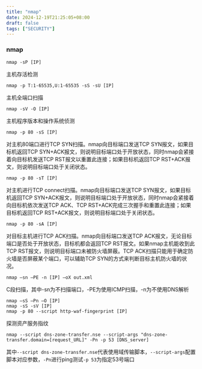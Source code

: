 ```yaml
---
title: "nmap"
date: 2024-12-19T21:25:05+08:00
draft: false
tags: ["SECURITY"]
---
```


### nmap

```shell
nmap -sP [IP]
```
主机存活检测
```shell
nmap -p T:1-65535,U:1-65535 -sS -sU [IP]
```
主机全端口扫描
```shell
nmap -sV -O [IP]
```
主机程序版本和操作系统侦测
```shell
nmap -p 80 -sS [IP]
```
对主机80端口进行TCP SYN扫描。nmap向目标端口发送TCP SYN报文，如果目标机返回TCP SYN+ACK报文，则说明目标端口处于开放状态，同时nmap会紧接着向目标机发送TCP RST报文以重置此连接；如果目标机返回TCP RST+ACK报文，则说明目标端口处于关闭状态。
```shell
nmap -p 80 -sT [IP]
```
对主机进行TCP connect扫描。nmap向目标端口发送TCP SYN报文，如果目标机返回TCP SYN+ACK报文，则说明目标端口处于开放状态，同时nmap会紧接着向目标机依次发送TCP ACK、TCP RST+ACK完成三次握手和重置此连接；如果目标机返回TCP RST+ACK报文，则说明目标端口处于关闭状态。
```shell
nmap -p 80 -sA [IP]
```
对目标主机进行TCP ACK扫描。nmap向目标端口发送TCP ACK报文，无论目标端口是否处于开放状态，目标机都会返回TCP RST报文。如果nmap主机能收到此TCP RST报文，则说明目标端口未被防火墙屏蔽。TCP ACK扫描只能用于确定防火墙是否屏蔽某个端口，可以辅助TCP SYN的方式来判断目标主机防火墙的状况。

```shell
nmap –sn –PE -n [IP] –oX out.xml
```
C段扫描，其中-sn为不扫描端口，-PE为使用ICMP扫描，-n为不使用DNS解析

```shell
nmap –sS –Pn –O [IP]
nmap -sS -sV [IP]
nmap -p 80 --script http-waf-fingerprint [IP]
```
探测资产服务指纹

```shell
nmap --script dns-zone-transfer.nse --script-args "dns-zone-transfer.domain=[request_URL]" -Pn -p 53 [DNS_server]
```

其中``--script dns-zone-transfer.nse``代表使用域传输脚本，``--script-args``配置脚本对应参数，``-Pn``进行ping测试``-p 53``为指定53号端口